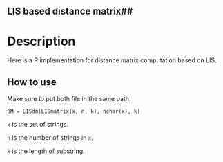 ## LIS based distance matrix##

# Description #

Here is a R implementation for distance matrix computation based on LIS.

## How to use ##
Make sure to put both file in the same path.

`DM = LISdm(LISmatrix(x, n, k), nchar(x), k)`

`x` is the set of strings.

`n` is the number of strings in `x`.

`k` is the length of substring.
